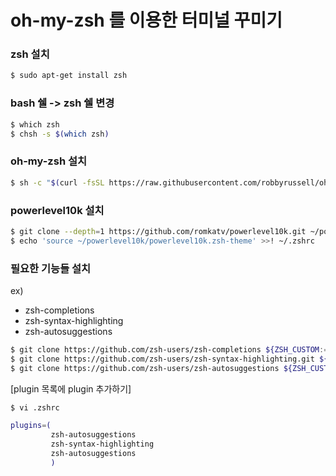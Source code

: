 # oh-my-zsh 를 이용한 터미널 꾸미기

### zsh 설치
```bash
$ sudo apt-get install zsh
```
### bash 쉘 -> zsh 쉘 변경  
```bash
$ which zsh
$ chsh -s $(which zsh)
```

### oh-my-zsh 설치
```bash
$ sh -c "$(curl -fsSL https://raw.githubusercontent.com/robbyrussell/oh-my-zsh/master/tools/install.sh)"
```

### powerlevel10k 설치
```bash
$ git clone --depth=1 https://github.com/romkatv/powerlevel10k.git ~/powerlevel10k
$ echo 'source ~/powerlevel10k/powerlevel10k.zsh-theme' >>! ~/.zshrc
```

### 필요한 기능들 설치  
ex)  
- zsh-completions
- zsh-syntax-highlighting
- zsh-autosuggestions

```bash
$ git clone https://github.com/zsh-users/zsh-completions ${ZSH_CUSTOM:=~/.oh-my-zsh/custom}/plugins/zsh-completions
$ git clone https://github.com/zsh-users/zsh-syntax-highlighting.git ${ZSH_CUSTOM:-~/.oh-my-zsh/custom}/plugins/zsh-syntax-highlighting
$ git clone https://github.com/zsh-users/zsh-autosuggestions ${ZSH_CUSTOM:-~/.oh-my-zsh/custom}/plugins/zsh-autosuggestions
```

[plugin 목록에 plugin 추가하기]
```bash
$ vi .zshrc
```
```bash
plugins=(
         zsh-autosuggestions
         zsh-syntax-highlighting
         zsh-autosuggestions
         )
```
